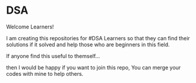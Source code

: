 # DSA

Welcome Learners!

I am creating this repositories for #DSA Learners so that they can find their solutions if it solved and help those who are beginners in this field.

If anyone find this useful to themself...

then I would be happy if you want to join this repo,
You can merge your codes with mine to help others.
